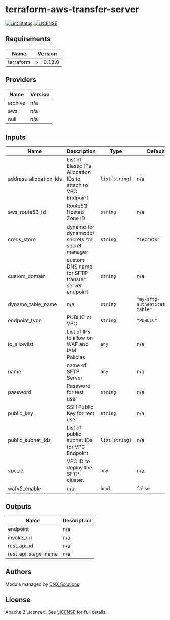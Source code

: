 # terraform-aws-transfer-server

[![Lint Status](https://github.com/DNXLabs/terraform-aws-transfer-server/workflows/Lint/badge.svg)](https://github.com/DNXLabs/terraform-aws-transfer-server/actions)
[![LICENSE](https://img.shields.io/github/license/DNXLabs/terraform-aws-transfer-server)](https://github.com/DNXLabs/terraform-aws-transfer-server/blob/master/LICENSE)

<!--- BEGIN_TF_DOCS --->

## Requirements

| Name | Version |
|------|---------|
| terraform | >= 0.13.0 |

## Providers

| Name | Version |
|------|---------|
| archive | n/a |
| aws | n/a |
| null | n/a |

## Inputs

| Name | Description | Type | Default | Required |
|------|-------------|------|---------|:--------:|
| address\_allocation\_ids | List of Elastic IPs Allocation IDs to attach to VPC Endpoint. | `list(string)` | n/a | yes |
| aws\_route53\_id | Route53 Hosted Zone ID | `string` | n/a | yes |
| creds\_store | dynamo for dynamodb/ secrets for secret manager | `string` | `"secrets"` | no |
| custom\_domain | custom DNS name for SFTP transfer server endpoint | `string` | n/a | yes |
| dynamo\_table\_name | n/a | `string` | `"my-sftp-authentication-table"` | no |
| endpoint\_type | PUBLIC or VPC | `string` | `"PUBLIC"` | no |
| ip\_allowlist | List of IPs to allow on WAF and IAM Policies | `any` | n/a | yes |
| name | name of SFTP Server | `any` | n/a | yes |
| password | Password for test user | `string` | n/a | yes |
| public\_key | SSH Public Key for test user | `string` | n/a | yes |
| public\_subnet\_ids | List of public subnet IDs for VPC Endpoint. | `list(string)` | n/a | yes |
| vpc\_id | VPC ID to deploy the SFTP cluster. | `any` | n/a | yes |
| wafv2\_enable | n/a | `bool` | `false` | no |

## Outputs

| Name | Description |
|------|-------------|
| endpoint | n/a |
| invoke\_url | n/a |
| rest\_api\_id | n/a |
| rest\_api\_stage\_name | n/a |

<!--- END_TF_DOCS --->

## Authors

Module managed by [DNX Solutions](https://github.com/DNXLabs).

## License

Apache 2 Licensed. See [LICENSE](https://github.com/DNXLabs/terraform-aws-transfer-server/blob/master/LICENSE) for full details.